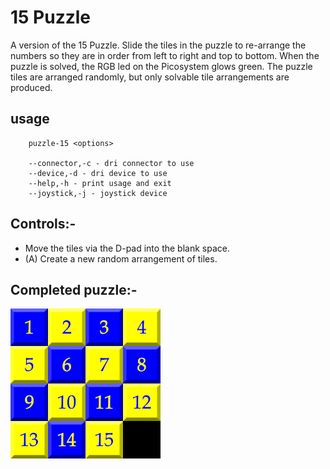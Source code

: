 # 15 Puzzle

A version of the 15 Puzzle. Slide the tiles in the puzzle to re-arrange the numbers so they are in order from left to right and top to bottom. When the puzzle is solved, the RGB led on the Picosystem glows green. The puzzle tiles are arranged randomly, but only solvable tile arrangements are produced.

## usage
        puzzle-15 <options>

        --connector,-c - dri connector to use
        --device,-d - dri device to use
        --help,-h - print usage and exit
        --joystick,-j - joystick device

## Controls:-
- Move the tiles via the D-pad into the blank space.
- (A) Create a new random arrangement of tiles.

## Completed puzzle:-

![15 Puzzle](assets/puzzle.png)

